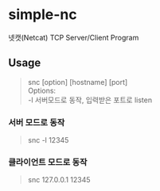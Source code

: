 # simple-nc
넷캣(Netcat) TCP Server/Client Program

## Usage
> snc [option] [hostname] [port]  
Options:  
> -l <port>  서버모드로 동작, 입력받은 포트로 listen
### 서버 모드로 동작
> snc -l 12345

### 클라이언트 모드로 동작
> snc 127.0.0.1 12345
